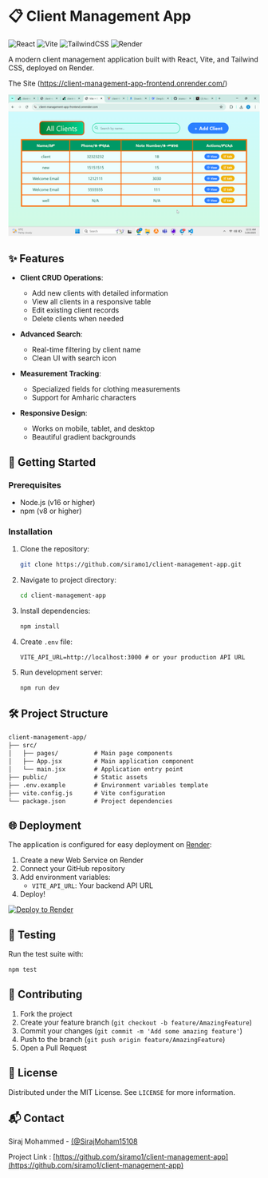 # 📋 Client Management App

![React](https://img.shields.io/badge/React-18.2-blue?logo=react)
![Vite](https://img.shields.io/badge/Vite-4.0-orange?logo=vite)
![TailwindCSS](https://img.shields.io/badge/TailwindCSS-3.0-blueviolet?logo=tailwind-css)
![Render](https://img.shields.io/badge/Deployed_on-Render-46d3ff?logo=render)

A modern client management application built with React, Vite, and Tailwind CSS, deployed on Render.

The Site (https://client-management-app-frontend.onrender.com/)

![App Screenshot](/screenshot.png)

## ✨ Features

- **Client CRUD Operations**:

  - Add new clients with detailed information
  - View all clients in a responsive table
  - Edit existing client records
  - Delete clients when needed

- **Advanced Search**:

  - Real-time filtering by client name
  - Clean UI with search icon

- **Measurement Tracking**:

  - Specialized fields for clothing measurements
  - Support for Amharic characters

- **Responsive Design**:
  - Works on mobile, tablet, and desktop
  - Beautiful gradient backgrounds

## 🚀 Getting Started

### Prerequisites

- Node.js (v16 or higher)
- npm (v8 or higher)

### Installation

1. Clone the repository:

   ```bash
   git clone https://github.com/siramo1/client-management-app.git
   ```

2. Navigate to project directory:

   ```bash
   cd client-management-app
   ```

3. Install dependencies:

   ```bash
   npm install
   ```

4. Create `.env` file:

   ```env
   VITE_API_URL=http://localhost:3000 # or your production API URL
   ```

5. Run development server:
   ```bash
   npm run dev
   ```

## 🛠 Project Structure

```
client-management-app/
├── src/
│   ├── pages/          # Main page components
│   ├── App.jsx         # Main application component
│   └── main.jsx        # Application entry point
├── public/             # Static assets
├── .env.example        # Environment variables template
├── vite.config.js      # Vite configuration
└── package.json        # Project dependencies
```

## 🌐 Deployment

The application is configured for easy deployment on [Render](https://render.com):

1. Create a new Web Service on Render
2. Connect your GitHub repository
3. Add environment variables:
   - `VITE_API_URL`: Your backend API URL
4. Deploy!

[![Deploy to Render](https://render.com/images/deploy-to-render-button.svg)](https://render.com/deploy)

## 🧪 Testing

Run the test suite with:

```bash
npm test
```

## 🤝 Contributing

1. Fork the project
2. Create your feature branch (`git checkout -b feature/AmazingFeature`)
3. Commit your changes (`git commit -m 'Add some amazing feature'`)
4. Push to the branch (`git push origin feature/AmazingFeature`)
5. Open a Pull Request

## 📜 License

Distributed under the MIT License. See `LICENSE` for more information.

## 📬 Contact

Siraj Mohammed - [(@SirajMoham15108](https://x.com/SirajMoham15108?t=pL2XdqwpVI_67EHhiK8fDA&s=35)

Project Link : [https://github.com/siramo1/client-management-app](https://github.com/siramo1/client-management-app)
